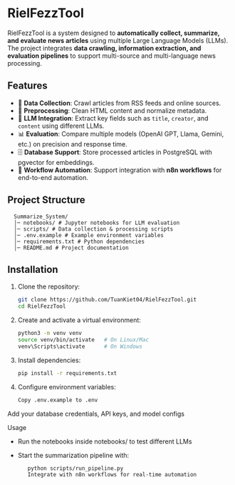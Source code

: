# RielFezzTool

RielFezzTool is a system designed to **automatically collect, summarize, and evaluate news articles** using multiple Large Language Models (LLMs).  
The project integrates **data crawling, information extraction, and evaluation pipelines** to support multi-source and multi-language news processing.

## Features
- 🔎 **Data Collection**: Crawl articles from RSS feeds and online sources.  
- 🧹 **Preprocessing**: Clean HTML content and normalize metadata.  
- 🤖 **LLM Integration**: Extract key fields such as `title`, `creator`, and `content` using different LLMs.  
- 📊 **Evaluation**: Compare multiple models (OpenAI GPT, Llama, Gemini, etc.) on precision and response time.  
- 🗄️ **Database Support**: Store processed articles in PostgreSQL with pgvector for embeddings.  
- 🔄 **Workflow Automation**: Support integration with **n8n workflows** for end-to-end automation.  

## Project Structure
      Summarize_System/
      │─ notebooks/ # Jupyter notebooks for LLM evaluation
      │─ scripts/ # Data collection & processing scripts
      │─ .env.example # Example environment variables
      │─ requirements.txt # Python dependencies
      │─ README.md # Project documentation


## Installation
1. Clone the repository:
   ```bash
   git clone https://github.com/TuanKiet04/RielFezzTool.git
   cd RielFezzTool
   

2. Create and activate a virtual environment:
   ```bash
   python3 -m venv venv
   source venv/bin/activate   # On Linux/Mac
   venv\Scripts\activate      # On Windows

3. Install dependencies:
   ```bash
   pip install -r requirements.txt

4. Configure environment variables:
   ```bash
   Copy .env.example to .env

Add your database credentials, API keys, and model configs

Usage
- Run the notebooks inside notebooks/ to test different LLMs

- Start the summarization pipeline with:
   ```bash
      python scripts/run_pipeline.py
      Integrate with n8n workflows for real-time automation

